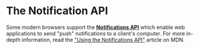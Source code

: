 # The Notification API

Some modern browsers support the [**Notifications API**](https://developer.mozilla.org/en-US/docs/Web/API/notification) which enable web applications to send "push" notifications to a client's computer. For more in-depth information, read the ["Using the Notifications API"](https://developer.mozilla.org/en-US/docs/Web/API/Notifications_API/Using_the_Notifications_API) article on MDN.
